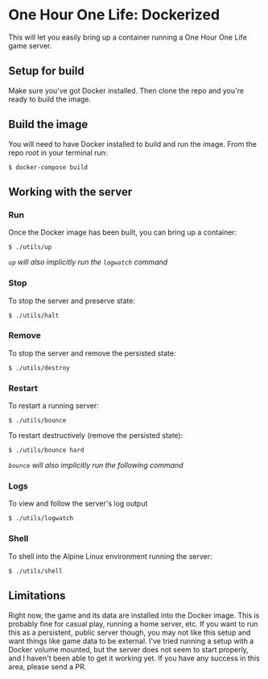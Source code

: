 # One Hour One Life: Dockerized

This will let you easily bring up a container running a One Hour One Life game server.

## Setup for build

Make sure you've got Docker installed.  Then clone the repo and you're ready to build the image.

## Build the image

You will need to have Docker installed to build and run the image.  From the repo root in your terminal run:

`$ docker-compose build`

## Working with the server

### Run

Once the Docker image has been built, you can bring up a container:

`$ ./utils/up`

_`up` will also implicitly run the `logwatch` command_

### Stop

To stop the server and preserve state:

`$ ./utils/halt`

### Remove

To stop the server and remove the persisted state:

`$ ./utils/destroy`

### Restart

To restart a running server:

`$ ./utils/bounce`

To restart destructively (remove the persisted state):

`$ ./utils/bounce hard`

_`bounce` will also implicitly run the following command_

### Logs

To view and follow the server's log output

`$ ./utils/logwatch`

### Shell

To shell into the Alpine Linux environment running the server:

`$ ./utils/shell`

## Limitations

Right now, the game and its data are installed into the Docker image.  This is probably fine for casual play, running a home server, etc.  If you want to run this as a persistent, public server though, you may not like this setup and want things like game data to be external.  I've tried running a setup with a Docker volume mounted, but the server does not seem to start properly, and I haven't been able to get it working yet.  If you have any success in this area, please send a PR.